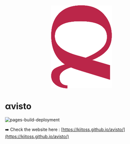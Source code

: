 <p align="center"><img src="assets/icon200.png" alt="avisto"></p>

# αvisto

![pages-build-deployment](https://github.com/kiitoss/avisto/actions/workflows/pages/pages-build-deployment/badge.svg)

➡️ Check the website here : [https://kiitoss.github.io/avisto/](https://kiitoss.github.io/avisto/)

